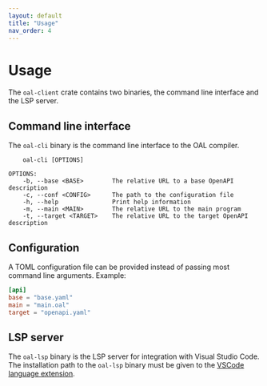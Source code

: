 ```yaml
---
layout: default
title: "Usage"
nav_order: 4
---
```


# Usage
The `oal-client` crate contains two binaries, the command line interface and the LSP server.

## Command line interface
The `oal-cli` binary is the command line interface to the OAL compiler.

```
    oal-cli [OPTIONS]

OPTIONS:
    -b, --base <BASE>        The relative URL to a base OpenAPI description
    -c, --conf <CONFIG>      The path to the configuration file
    -h, --help               Print help information
    -m, --main <MAIN>        The relative URL to the main program
    -t, --target <TARGET>    The relative URL to the target OpenAPI description
```

## Configuration
A TOML configuration file can be provided instead of passing most command line arguments.
Example:

```toml
[api]
base = "base.yaml"
main = "main.oal"
target = "openapi.yaml"
```

## LSP server
The `oal-lsp` binary is the LSP server for integration with Visual Studio Code.
The installation path to the `oal-lsp` binary must be given to the [VSCode language extension](https://github.com/ebastien/openapi-lang-vscode).
